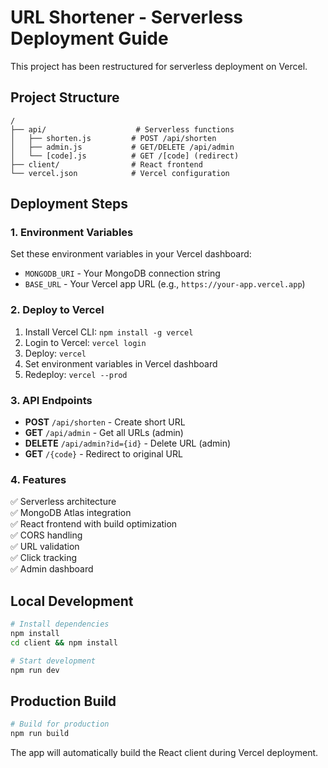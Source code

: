 # URL Shortener - Serverless Deployment Guide

This project has been restructured for serverless deployment on Vercel.

## Project Structure

```
/
├── api/                    # Serverless functions
│   ├── shorten.js         # POST /api/shorten
│   ├── admin.js           # GET/DELETE /api/admin
│   └── [code].js          # GET /[code] (redirect)
├── client/                # React frontend
└── vercel.json            # Vercel configuration
```

## Deployment Steps

### 1. Environment Variables

Set these environment variables in your Vercel dashboard:

- `MONGODB_URI` - Your MongoDB connection string
- `BASE_URL` - Your Vercel app URL (e.g., `https://your-app.vercel.app`)

### 2. Deploy to Vercel

1. Install Vercel CLI: `npm install -g vercel`
2. Login to Vercel: `vercel login`
3. Deploy: `vercel`
4. Set environment variables in Vercel dashboard
5. Redeploy: `vercel --prod`

### 3. API Endpoints

- **POST** `/api/shorten` - Create short URL
- **GET** `/api/admin` - Get all URLs (admin)
- **DELETE** `/api/admin?id={id}` - Delete URL (admin)
- **GET** `/{code}` - Redirect to original URL

### 4. Features

✅ Serverless architecture  
✅ MongoDB Atlas integration  
✅ React frontend with build optimization  
✅ CORS handling  
✅ URL validation  
✅ Click tracking  
✅ Admin dashboard  

## Local Development

```bash
# Install dependencies
npm install
cd client && npm install

# Start development
npm run dev
```

## Production Build

```bash
# Build for production
npm run build
```

The app will automatically build the React client during Vercel deployment.
